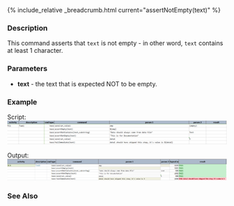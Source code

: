 {% include_relative _breadcrumb.html current="assertNotEmpty(text)" %}


### Description
This command asserts that `text` is not empty - in other word, `text` contains at least 1 character.


### Parameters
- **text** \- the text that is expected NOT to be empty.


### Example
Script:
![script](image/assertNotEmpty_01.png)

Output:
![output](image/assertNotEmpty_02.png)


### See Also
